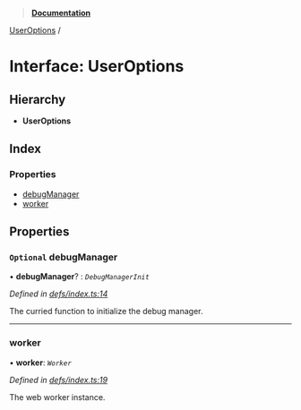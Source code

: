> **[Documentation](../README.md)**

[UserOptions](useroptions.md) /

# Interface: UserOptions

## Hierarchy

* **UserOptions**

## Index

### Properties

* [debugManager](useroptions.md#optional-debugmanager)
* [worker](useroptions.md#worker)

## Properties

### `Optional` debugManager

• **debugManager**? : *`DebugManagerInit`*

*Defined in [defs/index.ts:14](https://github.com/badbatch/graphql-box/blob/22b398c/packages/worker-client/src/defs/index.ts#L14)*

The curried function to initialize the debug manager.

___

###  worker

• **worker**: *`Worker`*

*Defined in [defs/index.ts:19](https://github.com/badbatch/graphql-box/blob/22b398c/packages/worker-client/src/defs/index.ts#L19)*

The web worker instance.